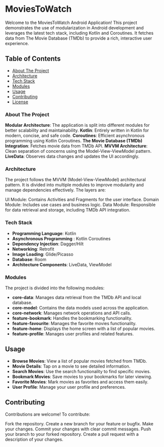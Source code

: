 # MoviesToWatch

Welcome to the MoviesToWatch Android Application! This project demonstrates the use of modularization in Android development and leverages the latest tech stack, including Kotlin and Coroutines. It fetches data from The Movie Database (TMDb) to provide a rich, interactive user experience.

## Table of Contents

- [About The Project](#about-the-project)
- [Architecture](#architecture)
- [Tech Stack](#tech-stack)
- [Modules](#modules)
- [Usage](#usage)
- [Contributing](#contributing)
- [License](#license)

### About The Project

**Modular Architecture**: The application is split into different modules for better scalability and maintainability.
**Kotlin**: Entirely written in Kotlin for modern, concise, and safe code.
**Coroutines**: Efficient asynchronous programming using Kotlin Coroutines.
**The Movie Database (TMDb) Integration**: Fetches movie data from TMDb API.
**MVVM Architecture**: Clean separation of concerns using the Model-View-ViewModel pattern.
**LiveData**: Observes data changes and updates the UI accordingly.


### Architecture

The project follows the MVVM (Model-View-ViewModel) architectural pattern. It is divided into multiple modules to improve modularity and manage dependencies effectively. The layers are:

UI Module: Contains Activities and Fragments for the user interface.
Domain Module: Includes use cases and business logic.
Data Module: Responsible for data retrieval and storage, including TMDb API integration.


### Tech Stack

 - **Programming Language**: Kotlin
 - **Asynchronous Programming** : Kotlin Coroutines
- **Dependency Injection**: Dagger/Hilt
- **Networking**: Retrofit
- **Image Loading**: Glide/Picasso
- **Database**: Room
- **Architecture Components**: LiveData, ViewModel

### Modules

The project is divided into the following modules:

- **core-data**: Manages data retrieval from the TMDb API and local database.
- **core-model**: Contains the data models used across the application.
- **core-network**: Manages network operations and API calls.
- **feature-bookmark**: Handles the bookmarking functionality.
- **feature-favourite**: Manages the favorite movies functionality.
- **feature-home**: Displays the home screen with a list of popular movies.
- **feature-profile**: Manages user profiles and related features.

## Usage
- **Browse Movies**: View a list of popular movies fetched from TMDb.
- **Movie Details**: Tap on a movie to see detailed information.
- **Search Movies**: Use the search functionality to find specific movies.
- **Bookmark Movies**: Save movies to your bookmarks for later viewing.
- **Favorite Movies**: Mark movies as favorites and access them easily.
- **User Profile**: Manage your user profile and preferences.


## Contributing

Contributions are welcome! To contribute:

Fork the repository.
Create a new branch for your feature or bugfix.
Make your changes.
Commit your changes with clear commit messages.
Push your branch to your forked repository.
Create a pull request with a description of your changes.

